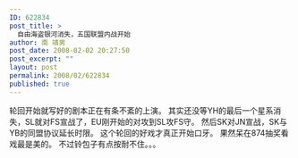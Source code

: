 ```yaml
---
ID: 622834
post_title: >
  自由海盗银河消失，五国联盟内战开始
author: 南 靖男
post_date: 2008-02-02 20:27:50
post_excerpt: ""
layout: post
permalink: 2008/02/622834
published: true
---
```

轮回开始就写好的剧本正在有条不紊的上演。
其实还没等YH的最后一个星系消失，SL就对FS宣战了，EU刚开始的对攻到SL攻FS守。
然后SK对JN宣战，SK与YB的同盟协议延长时限。
这个轮回的好戏才真正开始口牙。
果然呆在874抽奖看戏最是美的。
不过铃包子有点按耐不住。。。